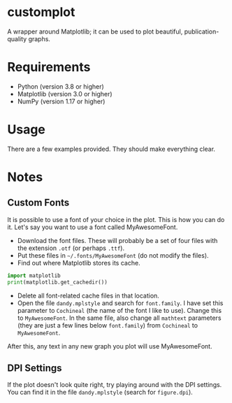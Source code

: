 # customplot
A wrapper around Matplotlib; it can be used to plot beautiful,
publication-quality graphs.

# Requirements
* Python (version 3.8 or higher)
* Matplotlib (version 3.0 or higher)
* NumPy (version 1.17 or higher)

# Usage
There are a few examples provided. They should make everything clear.

# Notes

## Custom Fonts
It is possible to use a font of your choice in the plot. This is how you can do
it. Let's say you want to use a font called MyAwesomeFont.
* Download the font files. These will probably be a set of four files with the
extension `.otf` (or perhaps `.ttf`).
* Put these files in `~/.fonts/MyAwesomeFont` (do not modify the files).
* Find out where Matplotlib stores its cache.
```python
import matplotlib
print(matplotlib.get_cachedir())
```
* Delete all font-related cache files in that location.
* Open the file `dandy.mplstyle` and search for `font.family`. I have set this
parameter to `Cochineal` (the name of the font I like to use). Change this to
`MyAwesomeFont`. In the same file, also change all `mathtext` parameters (they
are just a few lines below `font.family`) from `Cochineal` to `MyAwesomeFont`.

After this, any text in any new graph you plot will use MyAwesomeFont.

## DPI Settings
If the plot doesn't look quite right, try playing around with the DPI settings.
You can find it in the file `dandy.mplstyle` (search for `figure.dpi`).


